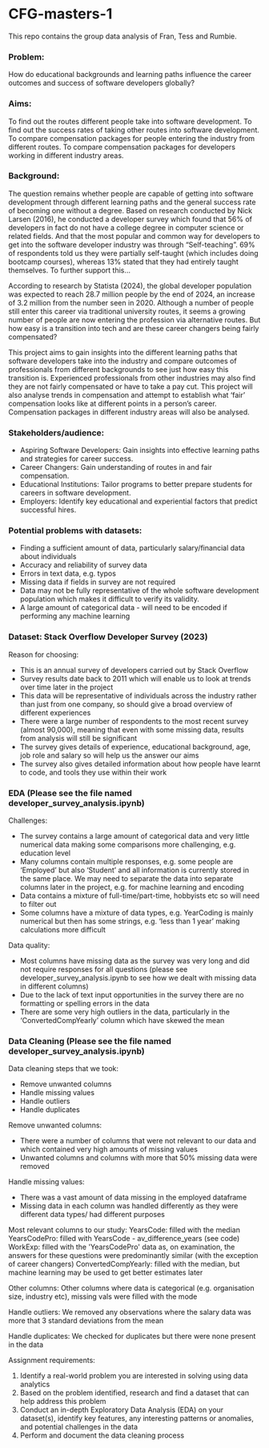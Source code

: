 # CFG-masters-1
This repo contains the group data analysis of Fran, Tess and Rumbie.

### Problem: 
How do educational backgrounds and learning paths influence the career outcomes and success of software developers globally?

### Aims:
To find out the routes different people take into software development.
To find out the success rates of taking other routes into software development.
To compare compensation packages for people entering the industry from different routes.
To compare compensation packages for developers working in different industry areas.

### Background:
The question remains whether people are capable of getting into software development through different learning paths and the general success rate of becoming one without a degree. Based on research conducted by Nick Larsen (2016), he conducted a developer survey which found that 56% of developers in fact do not have a college degree in computer science or related fields. And that the most popular and common way for developers to get into the software developer industry was through “Self-teaching”.  69% of respondents told us they were partially self-taught (which includes doing bootcamp courses), whereas 13% stated that they had entirely taught themselves. To further support this…

According to research by Statista (2024), the global developer population was expected to reach 28.7 million people by the end of 2024, an increase of 3.2 million from the number seen in 2020. Although a number of people still enter this career via traditional university routes, it seems a growing number of people are now entering the profession via alternative routes. But how easy is a transition into tech and are these career changers being fairly compensated?

This project aims to gain insights into the different learning paths that software developers take into the industry and compare outcomes of professionals from different backgrounds to see just how easy this transition is. Experienced professionals from other industries may also find they are not fairly compensated or have to take a pay cut. This project will also analyse trends in compensation and attempt to establish what ‘fair’ compensation looks like at different points in a person’s career. Compensation packages in different industry areas will also be analysed.

### Stakeholders/audience:
- Aspiring Software Developers: Gain insights into effective learning paths and strategies for career success.
- Career Changers: Gain understanding of routes in and fair compensation.
- Educational Institutions: Tailor programs to better prepare students for careers in software development.
- Employers: Identify key educational and experiential factors that predict successful hires.

### Potential problems with datasets:
- Finding a sufficient amount of data, particularly salary/financial data about individuals
- Accuracy and reliability of survey data
- Errors in text data, e.g. typos
- Missing data if fields in survey are not required
- Data may not be fully representative of the whole software development population which makes it difficult to verify its validity.
- A large amount of categorical data - will need to be encoded if performing any machine learning

### Dataset: Stack Overflow Developer Survey (2023)
Reason for choosing:
- This is an annual survey of developers carried out by Stack Overflow
- Survey results date back to 2011 which will enable us to look at trends over time later in the project
- This data will be representative of individuals across the industry rather than just from one company, so should give a broad overview of different experiences
- There were a large number of respondents to the most recent survey (almost 90,000), meaning that even with some missing data, results from analysis will still be significant
- The survey gives details of experience, educational background, age, job role and salary so will help us the answer our aims
- The survey also gives detailed information about how people have learnt to code, and tools they use within their work

### EDA (Please see the file named developer_survey_analysis.ipynb)
Challenges: 
- The survey contains a large amount of categorical data and very little numerical data making some comparisons more challenging, e.g. education level
- Many columns contain multiple responses, e.g. some people are ‘Employed’ but also ‘Student’ and all information is currently stored in the same place. We may need to separate the data into separate columns later in the project, e.g. for machine learning and encoding
- Data contains a mixture of full-time/part-time, hobbyists etc so will need to filter out
- Some columns have a mixture of data types, e.g. YearCoding is mainly numerical but then has some strings, e.g. ‘less than 1 year’ making calculations more difficult

Data quality:
- Most columns have missing data as the survey was very long and did not require responses for all questions (please see developer_survey_analysis.ipynb to see how we dealt with missing data in different columns)
- Due to the lack of text input opportunities in the survey there are no formatting or spelling errors in the data
- There are some very high outliers in the data, particularly in the ‘ConvertedCompYearly’ column which have skewed the mean 

### Data Cleaning (Please see the file named developer_survey_analysis.ipynb)

Data cleaning steps that we took:
- Remove unwanted columns
- Handle missing values
- Handle outliers
- Handle duplicates

Remove unwanted columns:
- There were a number of columns that were not relevant to our data and which contained very high amounts of missing values
- Unwanted columns and columns with more that 50% missing data were removed 

Handle missing values:
- There was a vast amount of data missing in the employed dataframe
- Missing data in each column was handled differently as they were different data types/ had different purposes

Most relevant columns to our study:
YearsCode: filled with the median
YearsCodePro: filled with YearsCode - av_difference_years (see code)
WorkExp: filled with the 'YearsCodePro' data as, on examination, the answers for these questions were predominantly similar (with the exception of career changers)
ConvertedCompYearly: filled with the median, but machine learning may be used to get better estimates later

Other columns:
Other columns where data is categorical (e.g. organisation size, industry etc), missing vals were filled with the mode

Handle outliers:
We removed any observations where the salary data was more that 3 standard deviations from the mean

Handle duplicates:
We checked for duplicates but there were none present in the data


Assignment requirements:
1. Identify a real-world problem you are interested in solving using data analytics
2. Based on the problem identified, research and find a dataset that can help address this problem
3. Conduct an in-depth Exploratory Data Analysis (EDA) on your dataset(s), identify key features, any interesting patterns or anomalies, and potential challenges in the data
4. Perform and document the data cleaning process
